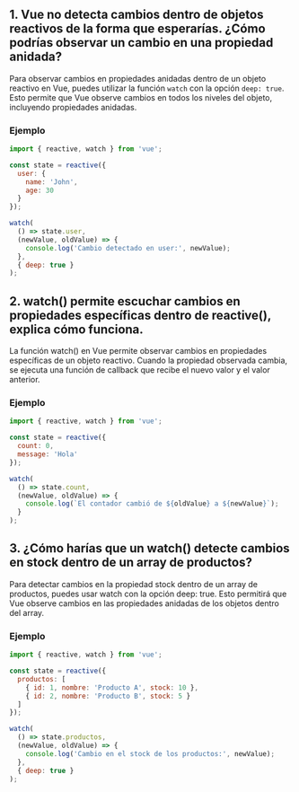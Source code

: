 ## 1. Vue no detecta cambios dentro de objetos reactivos de la forma que esperarías. ¿Cómo podrías observar un cambio en una propiedad anidada?

Para observar cambios en propiedades anidadas dentro de un objeto reactivo en Vue, puedes utilizar la función `watch` con la opción `deep: true`. Esto permite que Vue observe cambios en todos los niveles del objeto, incluyendo propiedades anidadas.

### Ejemplo 
```javascript
import { reactive, watch } from 'vue';

const state = reactive({
  user: {
    name: 'John',
    age: 30
  }
});

watch(
  () => state.user,
  (newValue, oldValue) => {
    console.log('Cambio detectado en user:', newValue);
  },
  { deep: true }
);
```

## 2. watch() permite escuchar cambios en propiedades específicas dentro de reactive(), explica cómo funciona.

La función watch() en Vue permite observar cambios en propiedades específicas de un objeto reactivo. Cuando la propiedad observada cambia, se ejecuta una función de callback que recibe el nuevo valor y el valor anterior.

### Ejemplo

```javascript
import { reactive, watch } from 'vue';

const state = reactive({
  count: 0,
  message: 'Hola'
});

watch(
  () => state.count,
  (newValue, oldValue) => {
    console.log(`El contador cambió de ${oldValue} a ${newValue}`);
  }
);
```
## 3. ¿Cómo harías que un watch() detecte cambios en stock dentro de un array de productos?
Para detectar cambios en la propiedad stock dentro de un array de productos, puedes usar watch con la opción deep: true. Esto permitirá que Vue observe cambios en las propiedades anidadas de los objetos dentro del array.

### Ejemplo

```javascript
import { reactive, watch } from 'vue';

const state = reactive({
  productos: [
    { id: 1, nombre: 'Producto A', stock: 10 },
    { id: 2, nombre: 'Producto B', stock: 5 }
  ]
});

watch(
  () => state.productos,
  (newValue, oldValue) => {
    console.log('Cambio en el stock de los productos:', newValue);
  },
  { deep: true }
);
```